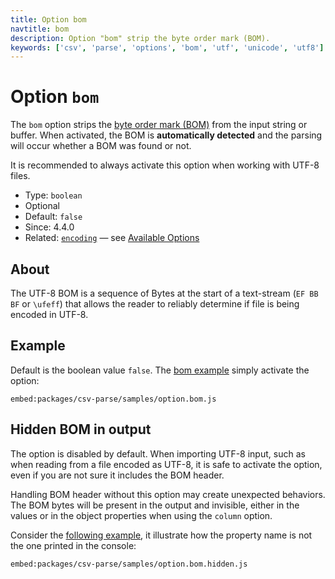 ```yaml
---
title: Option bom
navtitle: bom
description: Option "bom" strip the byte order mark (BOM).
keywords: ['csv', 'parse', 'options', 'bom', 'utf', 'unicode', 'utf8']
---
```


# Option `bom`

The `bom` option strips the [byte order mark (BOM)](https://en.wikipedia.org/wiki/Byte_order_mark) from the input string or buffer. When activated, the BOM is **automatically detected** and the parsing will occur whether a BOM was found or not.

It is recommended to always activate this option when working with UTF-8 files.

* Type: `boolean`
* Optional
* Default: `false`
* Since: 4.4.0
* Related: [`encoding`](/parse/options/encoding/) &mdash; see [Available Options](/parse/options/#available-options)

## About

The UTF-8 BOM is a sequence of Bytes at the start of a text-stream (`EF BB BF` or `\ufeff`) that allows the reader to reliably determine if file is being encoded in UTF-8.

## Example

Default is the boolean value `false`. The [bom example](https://github.com/adaltas/node-csv/blob/master/packages/csv-parse/samples/option.bom.js) simply activate the option:

`embed:packages/csv-parse/samples/option.bom.js`

## Hidden BOM in output

The option is disabled by default. When importing UTF-8 input, such as when reading from a file encoded as UTF-8, it is safe to activate the option, even if you are not sure it includes the BOM header.

Handling BOM header without this option may create unexpected behaviors. The BOM bytes will be present in the output and invisible, either in the values or in the object properties when using the `column` option.

Consider the [following example](https://github.com/adaltas/node-csv/blob/master/packages/csv-parse/samples/option.bom.hidden.js), it illustrate how the property name is not the one printed in the console:

`embed:packages/csv-parse/samples/option.bom.hidden.js`
